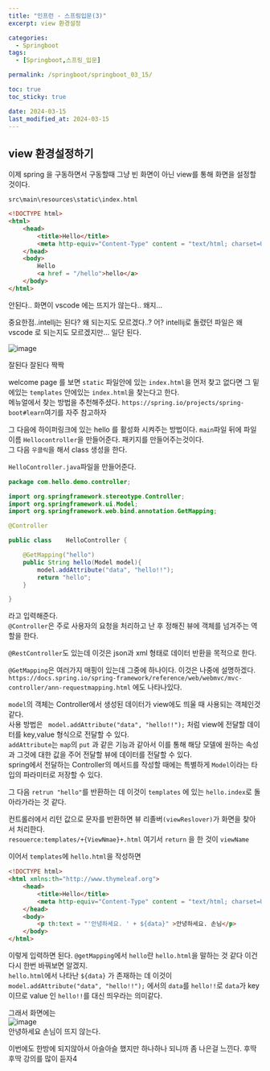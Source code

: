 ```yaml
---
title: "인프런 - 스프링입문(3)"
excerpt: view 환경설정

categories:
  - Springboot
tags:
  - [Springboot,스프링_입문]

permalink: /springboot/springboot_03_15/

toc: true
toc_sticky: true 

date: 2024-03-15
last_modified_at: 2024-03-15
---
```


## view 환경설정하기

이제 spring 을 구동하면서 구동할때 그냥 빈 화면이 아닌 view를 통해 화면을 설정할것이다.

`src\main\resources\static\index.html`
```html
<!DOCTYPE html>
<html>
    <head>
        <title>Hello</title>
        <meta http-equiv="Content-Type" content = "text/html; charset=UTF-8">
    </head>
    <body>
        Hello
        <a href = "/hello">hello</a>
    </body>
</html>
```
안된다.. 화면이 vscode 에는 뜨지가 않는다.. 왜지... 

중요한점..intellj는 된다? 왜 되는지도 모르겠다..?
어? intellij로 돌렸던 파일은 왜 vscode 로 되는지도 모르겠지만... 일단 된다.

![image](https://github.com/garusitell/utterances/assets/45359953/6b6f303a-60b7-42eb-8ad4-d05a11772727)

잘된다 잘된다 짝짝

welcome page 를 보면 `static` 파일안에 있는 `index.html`을 먼저 찾고 없다면 그 밑에있는 `templates` 안에있는 `index.html`을 찾는다고 한다.  
메뉴얼에서 찾는 방법을 추천해주셨다.
`https://spring.io/projects/spring-boot#learn`여기를 자주 참고하자

그 다음에 하이퍼링크에 있는 hello 를 활성화 시켜주는 방법이다.
`main`파일 뒤에 파일이름 `Hellocontroller`을 만들어준다. 패키지를 만들어주는것이다.  
그 다음 `우클릭`을 해서 class 생성을 한다.

`HelloController.java`파일을 만들어준다.
``` java
package com.hello.demo.controller;

import org.springframework.stereotype.Controller;
import org.springframework.ui.Model;
import org.springframework.web.bind.annotation.GetMapping;

@Controller

public class    HelloController {

    @GetMapping("hello")
    public String hello(Model model){
        model.addAttribute("data", "hello!!");
        return "hello";
    }

}

```
라고 입력해준다.  
`@Controller`은 주로 사용자의 요청을 처리하고 난 후 정해진 뷰에 객체를 넘겨주는 역할을 한다.  

`@RestController`도 있는데 이것은 json과 xml 형태로 데이터 반환을 목적으로 한다.

`@GetMapping`은 여러가지 매핑이 있는데 그중에 하나이다. 이것은 나중에 설명하겠다. `https://docs.spring.io/spring-framework/reference/web/webmvc/mvc-controller/ann-requestmapping.html` 에도 나타나있다.

`model`의 객체는 Controller에서 생성된 데이터가 view에도 띄울 때 사용되는 객체인것 같다.  
사용 방법은 ` model.addAttribute("data", "hello!!");` 처럼 view에 전달할 데이터를 key,value 형식으로 전달할 수 있다.  
`addAttribute`는 `map`의 `put` 과 같은 기능과 같아서 이를 통해 해당 모델에 원하는 속성과 그것에 대한 값을 주어 전달할 뷰에 데이터를 전달할 수 있다.  
spring에서 전달하는 Controller의 메서드를 작성할 때에는 특별하게 `Model`이라는 타입의 파라미터로 저장할 수 있다.  

그 다음 `retrun "hello"`를 반환하는 데 이것이 `templates` 에 있는 `hello.index`로 돌아라가라는 것 같다.

컨트롤러에서 리턴 값으로 문자를 반환하면 뷰 리졸버`(viewReslover)`가 화면을 찾아서 처리한다.  
`resouerce:templates/+{ViewNmae}+.html` 여기서 `return` 을 한 것이 `viewName`

이어서 `templates`에 `hello.html`을 작성하면
``` html
<!DOCTYPE html>
<html xmlns:th="http://www.thymeleaf.org">
    <head>
        <title>Hello</title>
        <meta http-equiv="Content-Type" content = "text/html; charset=UTF-8">
    </head>
    <body>
        <p th:text = "'안녕하세요. ' + ${data}" >안녕하세요. 손님</p>
    </body>
</html>
```
이렇게 입력하면 된다. `@getMapping`에서 `hello`란 `hello.html`을 말하는 것 같다 이건 다시 한번 바꿔보면 알겠지.  
`hello.html`에서 나타난 `${data}` 가 존재하는 데 이것이 `model.addAttribute("data", "hello!!");` 에서의 `data`를 `hello!!`로 `data`가 key 이므로 value 인 `hello!!`를 대신 띄우라는 의미같다.    

그래서 화면에는  
![image](https://github.com/garusitell/utterances/assets/45359953/f00a91c9-6d43-4525-aee2-97cecbb0e51d)  
안녕하세요 손님이 뜨지 않는다.

이번에도 한방에 되지않아서 아슬아슬 했지만 하나하나 되니까 좀 나은걸 느낀다. 
후딱후딱 강의를 많이 듣자4
